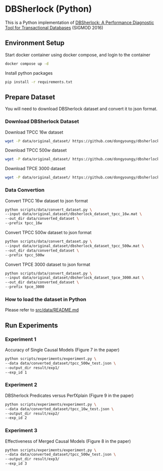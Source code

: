 # DBSherlock (Python)
This is a Python implementation of [DBSherlock: A Performance Diagnostic Tool for Transactional Databases](https://dl.acm.org/doi/10.1145/2882903.2915218) (SIGMOD 2016)

## Environment Setup
Start docker container using docker compose, and login to the container
```bash
docker compose up -d
```
Install python packages
```bash
pip install -r requirements.txt
```

## Prepare Dataset
You will need to download DBSherlock dataset and convert it to json format.
### Download DBSherlock Dataset
Download TPCC 16w dataset
```bash
wget -P data/original_dataset/ https://github.com/dongyoungy/dbsherlock-reproducibility/raw/master/datasets/dbsherlock_dataset_tpcc_16w.mat
```
Download TPCC 500w dataset
```bash
wget -P data/original_dataset/ https://github.com/dongyoungy/dbsherlock-reproducibility/raw/master/datasets/dbsherlock_dataset_tpcc_500w.mat
```
Download TPCE 3000 dataset
```bash
wget -P data/original_dataset/ https://github.com/dongyoungy/dbsherlock-reproducibility/raw/master/datasets/dbsherlock_dataset_tpce_3000.mat
```

### Data Convertion
Convert TPCC 16w dataset to json format
```bash
python scripts/data/convert_dataset.py \
--input data/original_dataset/dbsherlock_dataset_tpcc_16w.mat \
--out_dir data/converted_dataset \
--prefix tpcc_16w
```
Convert TPCC 500w dataset to json format
```bash
python scripts/data/convert_dataset.py \
--input data/original_dataset/dbsherlock_dataset_tpcc_500w.mat \
--out_dir data/converted_dataset \
--prefix tpcc_500w
```
Convert TPCE 3000 dataset to json format
```bash
python scripts/data/convert_dataset.py \
--input data/original_dataset/dbsherlock_dataset_tpce_3000.mat \
--out_dir data/converted_dataset \
--prefix tpce_3000
```
### How to load the dataset in Python
Please refer to [src/data/README.md](src/data/README.md)

## Run Experiments
### Experiment 1
Accuracy of Single Causal Models (Figure 7 in the paper)
```bash
python scripts/experiments/experiment.py \
--data data/converted_dataset/tpcc_500w_test.json \
--output_dir result/exp1/
--exp_id 1
```

### Experiment 2
DBSherlock Predicates versus PerfXplain (Figure 9 in the paper)
```bash
python scripts/experiments/experiment.py \
--data data/converted_dataset/tpcc_16w_test.json \
--output_dir result/exp2/
--exp_id 2
```

### Experiment 3
Effectiveness of Merged Causal Models (Figure 8 in the paper)
```bash
python scripts/experiments/experiment.py \
--data data/converted_dataset/tpcc_500w_test.json \
--output_dir result/exp3/
--exp_id 3
```